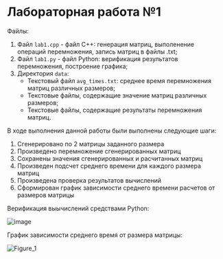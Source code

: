 # Лабораторная работа №1

Файлы:

1. Файл `lab1.cpp` - файл C++: генерация матриц, выполенение операций перемножения, запись матриц в файлы .txt;
2. Файл `lab1.py` - файл Python: верификация результатов перемножения, построение графика;
3. Директория `data`:
    - Текстовый файл `avg_times.txt`: среднее время перемножения матриц различных размеров;
    - Текстовые файлы, содержащие значение матриц различных размеров;
    - Текстовые файлы, содержащие результаты перемножения матриц.
        
В ходе выполнения данной работы были выполнены следующие шаги:

1. Сгенерировано по 2 матрицы заданного размера
2. Произведено перемножение сгенерированных матриц
3. Сохранены значения сгенерированных и расчитанных матриц
4. Произведен подсчет среднего времени для каждого размера матриц
5. Произведена проверка результатов вычислений
6. Сформирован график зависимости среднего времени расчетов от размеров матрицы

Верификация выычислений средствами Python:

![image](https://github.com/neygenius/parprog/assets/117530585/a08b95d3-bec9-458f-b062-d3b4acfa8204)

График зависимости среднего время от размера матрицы:

![Figure_1](https://github.com/neygenius/parprog/assets/117530585/a6026083-830f-4fee-ae32-140ce1a09cf5)
